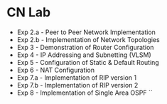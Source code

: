 # CN Lab

- Exp 2.a - Peer to Peer Network Implementation  
- Exp 2.b - Implementation of Network Topologies  
- Exp 3 - Demonstration of Router Configuration  
- Exp 4 - IP Addressing and Subnetting (VLSM)  
- Exp 5 - Configuration of Static & Default Routing  
- Exp 6 - NAT Configuration  
- Exp 7.a - Implementation of RIP version 1  
- Exp 7.b - Implementation of RIP version 2  
- Exp 8 - Implementation of Single Area OSPF
``
